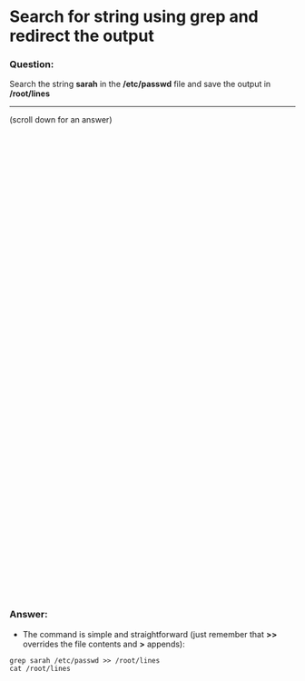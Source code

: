 # Search for string using grep and redirect the output

### Question:
Search the string **sarah** in the **/etc/passwd** file and save the output in **/root/lines**

***
(scroll down for an answer)

<br/><br/><br/><br/><br/><br/><br/><br/><br/><br/><br/><br/><br/><br/><br/><br/><br/><br/><br/><br/><br/><br/><br/><br/>
<br/><br/><br/><br/><br/><br/><br/><br/><br/><br/><br/><br/><br/><br/><br/><br/><br/><br/><br/><br/><br/><br/><br/><br/>

### Answer:

* The command is simple and straightforward (just remember that **>>** overrides the file contents and **>** appends):

```
grep sarah /etc/passwd >> /root/lines
cat /root/lines
```